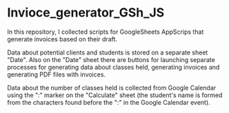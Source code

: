# Invioce_generator_GSh_JS

In this repository, I collected scripts for GoogleSheets AppScrips that generate invoices based on their draft. 

Data about potential clients and students is stored on a separate sheet "Date". 
Also on the "Date" sheet there are buttons for launching separate processes for generating data about classes held, generating invoices and generating PDF files with invoices. 

Data about the number of classes held is collected from Google Calendar using the ":" marker on the "Calculate" sheet (the student's name is formed from the characters found before the ":" in the Google Calendar event).

